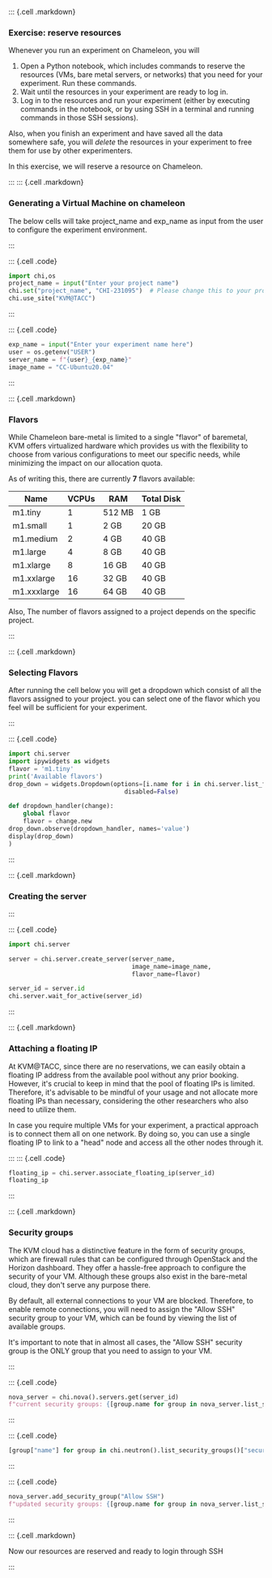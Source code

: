 

::: {.cell .markdown}
### Exercise: reserve resources

Whenever you run an experiment on Chameleon, you will

1. Open a Python notebook, which includes commands to reserve the resources (VMs, bare metal servers, or networks) that you need for your experiment. Run these commands.
2. Wait until the resources in your experiment are ready to log in.
3. Log in to the resources and run your experiment (either by executing commands in the notebook, or by using SSH in a terminal and running commands in those SSH sessions).

Also, when you finish an experiment and have saved all the data somewhere safe, you will _delete_ the resources in your experiment to free them for use by other experimenters.

In this exercise, we will reserve a resource on Chameleon.

:::
::: {.cell .markdown}

### Generating a Virtual Machine on chameleon
The below cells will take project_name and exp_name as input from the user to configure the experiment environment.

:::

::: {.cell .code}
```python
import chi,os
project_name = input("Enter your project name")
chi.set("project_name", "CHI-231095")  # Please change this to your project name (CH-XXXXXX)
chi.use_site("KVM@TACC")
```
:::

::: {.cell .code}
```python
exp_name = input("Enter your experiment name here")
user = os.getenv("USER")
server_name = f"{user}_{exp_name}"
image_name = "CC-Ubuntu20.04"
```
:::

::: {.cell .markdown}
### Flavors
While Chameleon bare-metal is limited to a single "flavor" of baremetal, KVM offers virtualized hardware which provides us with the flexibility to choose from various configurations to meet our specific needs, while minimizing the impact on our allocation quota.

As of writing this, there are currently **7** flavors available:

| Name        | VCPUs | RAM    | Total Disk |
|-------------|-------|--------|------------|
| m1.tiny     | 1     | 512 MB | 1 GB       |
| m1.small    | 1     | 2 GB   | 20 GB      |
| m1.medium   | 2     | 4 GB   | 40 GB      |
| m1.large    | 4     | 8 GB   | 40 GB      |
| m1.xlarge   | 8     | 16 GB  | 40 GB      |
| m1.xxlarge  | 16    | 32 GB  | 40 GB      |
| m1.xxxlarge | 16    | 64 GB  | 40 GB      |

Also, The number of flavors assigned to a project depends on the specific project.

:::

::: {.cell .markdown}
### Selecting Flavors
After running the cell below you will get a dropdown which consist of all the flavors assigned to your project. you can select one of the flavor which you feel will be sufficient for your experiment.

:::

::: {.cell .code}
```python
import chi.server
import ipywidgets as widgets
flavor = 'm1.tiny'
print('Available flavors')
drop_down = widgets.Dropdown(options=[i.name for i in chi.server.list_flavors()],
                                disabled=False)

def dropdown_handler(change):
    global flavor
    flavor = change.new  
drop_down.observe(dropdown_handler, names='value')
display(drop_down)
)
```
:::

::: {.cell .markdown}

### Creating the server

:::

::: {.cell .code}
```python
import chi.server

server = chi.server.create_server(server_name, 
                                  image_name=image_name, 
                                  flavor_name=flavor)

server_id = server.id
chi.server.wait_for_active(server_id)
```
:::

::: {.cell .markdown}
### Attaching a floating IP

At KVM@TACC, since there are no reservations, we can easily obtain a floating IP address from the available pool without any prior booking. However, it's crucial to keep in mind that the pool of floating IPs is limited. Therefore, it's advisable to be mindful of your usage and not allocate more floating IPs than necessary, considering the other researchers who also need to utilize them.

In case you require multiple VMs for your experiment, a practical approach is to connect them all on one network. By doing so, you can use a single floating IP to link to a "head" node and access all the other nodes through it.

:::
::: {.cell .code}
```python
floating_ip = chi.server.associate_floating_ip(server_id)
floating_ip
```
:::

::: {.cell .markdown}

### Security groups
The KVM cloud has a distinctive feature in the form of security groups, which are firewall rules that can be configured through OpenStack and the Horizon dashboard. They offer a hassle-free approach to configure the security of your VM. Although these groups also exist in the bare-metal cloud, they don't serve any purpose there.

By default, all external connections to your VM are blocked. Therefore, to enable remote connections, you will need to assign the "Allow SSH" security group to your VM, which can be found by viewing the list of available groups.

It's important to note that in almost all cases, the "Allow SSH" security group is the ONLY group that you need to assign to your VM.

:::

::: {.cell .code}
```python
nova_server = chi.nova().servers.get(server_id)
f"current security groups: {[group.name for group in nova_server.list_security_group()]}"
```
:::

::: {.cell .code}
```python
[group["name"] for group in chi.neutron().list_security_groups()["security_groups"] if "ssh" in group["name"].lower()]
```
:::

::: {.cell .code}
```python
nova_server.add_security_group("Allow SSH")
f"updated security groups: {[group.name for group in nova_server.list_security_group()]}"
```
:::

::: {.cell .markdown}

Now our resources are reserved and ready to login through SSH

:::



